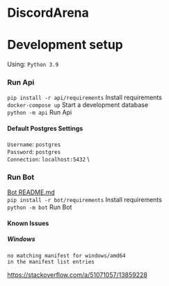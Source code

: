 # DiscordArena

# Development setup
Using: `Python 3.9`

### Run Api
`pip install -r api/requirements` Install requirements \
`docker-compose up` Start a development database \
`python -m api` Run Api

#### Default Postgres Settings 
`Username`: `postgres` \
`Password`: `postgres` \
`Connection`: `localhost:5432` \


### Run Bot
[Bot README.md](src/bot/README.md) \
`pip install -r bot/requirements` Install requirements\
`python -m bot` Run Bot



#### Known Issues

##### Windows
``` 
no matching manifest for windows/amd64 
in the manifest list entries
```
https://stackoverflow.com/a/51071057/13859228
